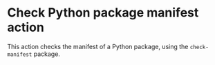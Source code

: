 # Check Python package manifest action

This action checks the manifest of a Python package, using the `check-manifest`
package.
